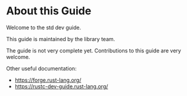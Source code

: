 # About this Guide

Welcome to the std dev guide.

This guide is maintained by the library team.

The guide is not very complete yet.
Contributions to this guide are very welcome.

Other useful documentation:

- https://forge.rust-lang.org/
- https://rustc-dev-guide.rust-lang.org/
